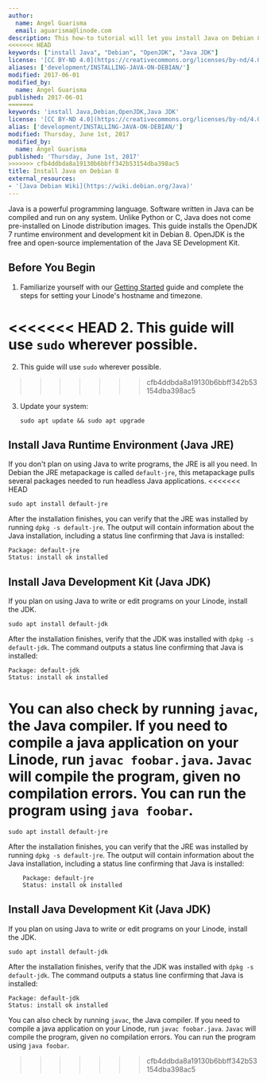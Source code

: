 ```yaml
---
author:
  name: Angel Guarisma
  email: aguarisma@linode.com
description: This how-to tutorial will let you install Java on Debian 8
<<<<<<< HEAD
keywords: ["install Java", "Debian", "OpenJDK", "Java JDK"]
license: '[CC BY-ND 4.0](https://creativecommons.org/licenses/by-nd/4.0)'
aliases: ['development/INSTALLING-JAVA-ON-DEBIAN/']
modified: 2017-06-01
modified_by:
  name: Angel Guarisma
published: 2017-06-01
=======
keywords: 'install Java,Debian,OpenJDK,Java JDK'
license: '[CC BY-ND 4.0](https://creativecommons.org/licenses/by-nd/4.0)'
alias: ['development/INSTALLING-JAVA-ON-DEBIAN/']
modified: Thursday, June 1st, 2017
modified_by:
  name: Angel Guarisma
published: 'Thursday, June 1st, 2017'
>>>>>>> cfb4ddbda8a19130b6bbff342b53154dba398ac5
title: Install Java on Debian 8
external_resources:
- '[Java Debian Wiki](https://wiki.debian.org/Java)'
---
```


Java is a powerful programming language. Software written in Java can be compiled and run on any system. Unlike Python or C, Java does not come pre-installed on Linode distribution images. This guide installs the OpenJDK 7 runtime environment and development kit in Debian 8. OpenJDK is the free and open-source implementation of the Java SE Development Kit.

## Before You Begin

1.  Familiarize yourself with our [Getting Started](/docs/getting-started) guide and complete the steps for setting your Linode's hostname and timezone.

<<<<<<< HEAD
2.  This guide will use `sudo` wherever possible.
=======
2.  This guide will use `sudo` wherever possible. 
>>>>>>> cfb4ddbda8a19130b6bbff342b53154dba398ac5

3.  Update your system:

        sudo apt update && sudo apt upgrade


## Install Java Runtime Environment (Java JRE)

If you don't plan on using Java to write programs, the JRE is all you need. In Debian the JRE metapackage is called `default-jre`, this metapackage pulls several packages needed to run headless Java applications.
<<<<<<< HEAD

	sudo apt install default-jre

After the installation finishes, you can verify that the JRE was installed by running `dpkg -s default-jre`. The output will contain information about the Java installation, including a status line confirming that Java is installed:

    Package: default-jre
    Status: install ok installed

## Install Java Development Kit (Java JDK)

If you plan on using Java to write or edit programs on your Linode, install the JDK.

    sudo apt install default-jdk

After the installation finishes, verify that the JDK was installed with `dpkg -s default-jdk`. The command outputs a status line confirming that Java is installed:

    Package: default-jdk
    Status: install ok installed

You can also check by running `javac`, the Java compiler. If you need to compile a java application on your Linode, run `javac foobar.java`. `Javac` will compile the program, given no compilation errors. You can run the program using `java foobar`.
=======
	
	sudo apt install default-jre
	
After the installation finishes, you can verify that the JRE was installed by running `dpkg -s default-jre`. The output will contain information about the Java installation, including a status line confirming that Java is installed:
	
        Package: default-jre
        Status: install ok installed
	
## Install Java Development Kit (Java JDK)

If you plan on using Java to write or edit programs on your Linode, install the JDK. 

	sudo apt install default-jdk

After the installation finishes, verify that the JDK was installed with `dpkg -s default-jdk`. The command outputs a status line confirming that Java is installed:
	
	Package: default-jdk
	Status: install ok installed

You can also check by running `javac`, the Java compiler. If you need to compile a java application on your Linode, run `javac foobar.java`. `Javac` will compile the program, given no compilation errors. You can run the program using `java foobar`. 
>>>>>>> cfb4ddbda8a19130b6bbff342b53154dba398ac5
